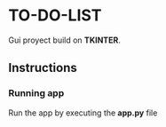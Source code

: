 # TO-DO-LIST

Gui proyect build on **TKINTER**.

## Instructions

### Running app

Run the app by executing the **app.py** file


